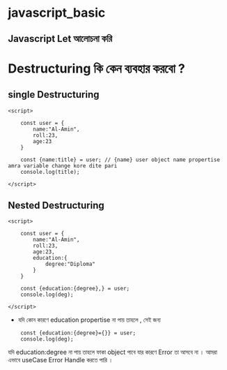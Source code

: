 # javascript_basic
## Javascript Let আলোচনা করি 
# Destructuring কি কেন ব্যবহার করবো ?
## single Destructuring
```
<script>

    const user = {
        name:"Al-Amin",
        roll:23,
        age:23
    }
    
    const {name:title} = user; // {name} user object name propertise amra variable change kore dite pari
    console.log(title); 

</script>

```

## Nested Destructuring

```
<script>

    const user = {
        name:"Al-Amin",
        roll:23,
        age:23,
        education:{
            degree:"Diploma"
        }
    }
    
    const {education:{degree},} = user; 
    console.log(deg); 

</script>

```
* যদি কোন কারণে education propertise না পায় তাহলে , সেই জন্য 
```
    const {education:{degree}={}} = user; 
    console.log(deg); 
 ```
 যদি education:degree না পায় তাহলে ফাকা object পাবে যার কারণে Error তা আসবে না । আমরা এভাবে useCase Error Handle করতে পারি ।
